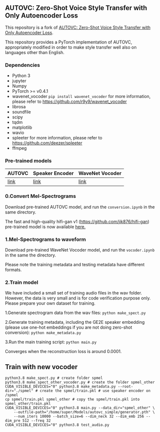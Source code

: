 ## AUTOVC: Zero-Shot Voice Style Transfer with Only Autoencoder Loss

This repository is a fork of [AUTOVC: Zero-Shot Voice Style Transfer with Only Autoencoder Loss](https://github.com/auspicious3000/autovc). 

This repository provides a PyTorch implementation of AUTOVC, appropriately modified in order to make style transfer well also on languages other than English.

### Dependencies
- Python 3
- jupyter
- Numpy
- PyTorch >= v0.4.1
- wavenet_vocoder ```pip install wavenet_vocoder```
  for more information, please refer to https://github.com/r9y9/wavenet_vocoder
- librosa
- soundfile
- scipy
- tqdm
- matplotlib
- wavio
- spleeter for more information, please refer to https://github.com/deezer/spleeter
- ffmpeg

### Pre-trained models

| AUTOVC | Speaker Encoder | WaveNet Vocoder |
|----------------|----------------|----------------|
| [link](https://drive.google.com/file/d/1SZPPnWAgpGrh0gQ7bXQJXXjOntbh4hmz/view?usp=sharing)| [link](https://drive.google.com/file/d/1ORAeb4DlS_65WDkQN6LHx5dPyCM5PAVV/view?usp=sharing) | [link](https://drive.google.com/file/d/1Zksy0ndlDezo9wclQNZYkGi_6i7zi4nQ/view?usp=sharing) |


### 0.Convert Mel-Spectrograms

Download pre-trained AUTOVC model, and run the ```conversion.ipynb``` in the same directory.

The fast and high-quality hifi-gan v1 (https://github.com/jik876/hifi-gan) pre-trained model is now available [here.](https://drive.google.com/file/d/1n76jHs8k1sDQ3Eh5ajXwdxuY_EZw4N9N/view?usp=sharing)


### 1.Mel-Spectrograms to waveform

Download pre-trained WaveNet Vocoder model, and run the ```vocoder.ipynb``` in the same the directory.

Please note the training metadata and testing metadata have different formats.


### 2.Train model

We have included a small set of training audio files in the wav folder. However, the data is very small and is for code verification purpose only. Please prepare your own dataset for training.

1.Generate spectrogram data from the wav files: ```python make_spect.py```

2.Generate training metadata, including the GE2E speaker embedding (please use one-hot embeddings if you are not doing zero-shot conversion): ```python make_metadata.py```

3.Run the main training script: ```python main.py```

Converges when the reconstruction loss is around 0.0001.

## Train with new vocoder
```
python3.8 make_spect.py # create folder spmel
python3.8 make_spect_other_vocoder.py # create the folder spmel_other
CUDA_VISIBLE_DEVICES="0" python3.8 make_metadata.py --root-dir="./spmel" # create the spmel/train.pkl # use speaker encoder on /spmel
cp spmel/train.pkl spmel_other # copy the spmel/train.pkl into spmel_other/train.pkl
CUDA_VISIBLE_DEVICES="0" python3.8 main.py --data_dir="spmel_other" \
    --outfile-path="/home/super/Models/autovc_simple/generator.pth" \
    --num_iters 10000 --batch_size=6 --dim_neck 32 --dim_emb 256 --dim_pre 512 --freq 32
CUDA_VISIBLE_DEVICES="0" python3.8 test_audio.py



